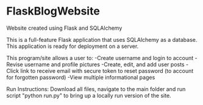 # FlaskBlogWebsite
Website created using Flask and SQLAlchemy

This is a full-feature Flask application that uses SQLAlchemy as a database. This application is ready for deployment on a server.

This program/site allows a user to:
-Create username and login to account
-Revise username and profile pictures
-Create, edit, and add user posts
-Click link to receive email with secure token to reset password (to account for forgotten password)
-View multiple informational pages


Run Instructions: Download all files, navigate to the main folder and run script "python run.py" to bring up a locally run version of the site. 
